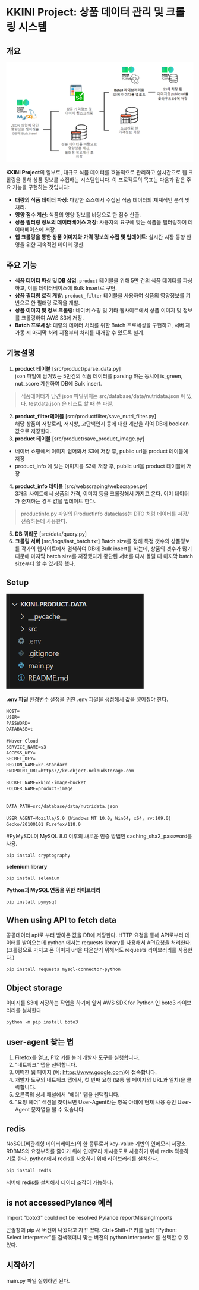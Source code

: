 # **KKINI Project: 상품 데이터 관리 및 크롤링 시스템**

## 개요

<img src="src/util/image/kkini-product.png">

**KKINI Project**의 일부로, 대규모 식품 데이터를 효율적으로 관리하고 실시간으로 웹 크롤링을 통해 상품 정보를 수집하는 시스템입니다. 이 프로젝트의 목표는 다음과 같은 주요 기능을 구현하는 것입니다:
- **대량의 식품 데이터 파싱**: 다양한 소스에서 수집된 식품 데이터의 체계적인 분석 및 처리.
- **영양 점수 계산**: 식품의 영양 정보를 바탕으로 한 점수 산출.
- **상품 필터링 정보의 데이터베이스 저장**: 사용자의 요구에 맞는 식품을 필터링하여 데이터베이스에 저장.
- **웹 크롤링을 통한 상품 이미지와 가격 정보의 수집 및 업데이트**: 실시간 시장 동향 반영을 위한 지속적인 데이터 갱신.

## 주요 기능
- **식품 데이터 파싱 및 DB 삽입**: `product` 테이블을 위해 5만 건의 식품 데이터를 파싱하고, 이를 데이터베이스에 Bulk Insert로 구현.
- **상품 필터링 로직 개발**: `product_filter` 테이블을 사용하여 상품의 영양정보를 기반으로 한 필터링 로직을 개발.
- **상품 이미지 및 정보 크롤링**: 네이버 쇼핑 및 기타 웹사이트에서 상품 이미지 및 정보를 크롤링하여 AWS S3에 저장.
- **Batch 프로세싱**: 대량의 데이터 처리를 위한 Batch 프로세싱을 구현하고, 서버 재가동 시 마지막 처리 지점부터 처리를 재개할 수 있도록 설계.


## 기능설명

1. **product 테이블** [src/product/parse_data.py]     
json 파일에 담겨있는 5만건의 식품 데이터를 parsing 하는 동시에 is_green, nut_score 계산하여 DB에 Bulk insert.   
> 식품데이터가 담긴 json 파일위치는 src/database/data/nutridata.json 에 있다. testdata.json 은 테스트 할 때 쓴 파일.
2. **product_filter테이블** [src/productfilter/save_nutri_filter.py]     
해당 상품이 저칼로리, 저지방, 고단백인지 등에 대한 계산을 하여 DB에 boolean 값으로 저장한다.
3. **product 테이블** [src/product/save_product_image.py]     
- 네이버 쇼핑에서 이미지 얻어와서 S3에 저장 후, public url을 product 테이블에 저장
- product_info 에 있는 이미지를 S3에 저장 후, public url을 product 테이블에 저장
4. **product_info 테이블** [src/webscraping/webscraper.py]     
3개의 사이트에서 상품의 가격, 이미지 등을 크롤링해서 가지고 온다. 이미 데이터가 존재하는 경우 값을 업데이트 한다. 
> productinfo.py 파일의 ProductInfo dataclass는 DTO 처럼 데이터를 저장/전송하는데 사용한다. 
5. **DB 쿼리문** [src/data/query.py]    
6. **크롤링 서버** [src/logs/last_batch.txt]
Batch size를 정해 특정 갯수의 상품정보를 각가의 웹사이트에서 검색하여 DB에 Bulk insert를 하는데, 상품의 갯수가 많기 때문에 마지막 batch size를 저장했다가 중단된 서버를 다시 돌릴 때 마지막 batch size부터 할 수 있게끔 했다. 


## Setup

<img src="src/util/image/package.png">

**.env 파일**
환경변수 설정을 위한 .env 파일을 생성해서 값을 넣어줘야 한다. 
```
HOST=
USER=
PASSWORD=
DATABASE=t

#Naver Cloud
SERVICE_NAME=s3
ACCESS_KEY=
SECRET_KEY=
REGION_NAME=kr-standard
ENDPOINT_URL=https://kr.object.ncloudstorage.com

BUCKET_NAME=kkini-image-bucket
FOLDER_NAME=product-image


DATA_PATH=src/database/data/nutridata.json

USER_AGENT=Mozilla/5.0 (Windows NT 10.0; Win64; x64; rv:109.0) Gecko/20100101 Firefox/118.0

```

#PyMySQL이 MySQL 8.0 이후의 새로운 인증 방법인 caching_sha2_password를 사용.
```
pip install cryptography
```

**selenium library**
```
pip install selenium
```

**Python과 MySQL 연동을 위한 라이브러리**
```
pip install pymysql
```

## When using API to fetch data
공공데이터 api로 부터 받아온 값을 DB에 저장한다. 
HTTP 요청을 통해 API로부터 데이터를 받아오는데 python 에서는 requests library를 사용해서 API요청을 처리한다.(크롤링으로 가지고 온 이미지 url을 다운받기 위해서도 requests 라이브러리를 사용한다.)
```
pip install requests mysql-connector-python
```

## Object storage 
이미지를 S3에 저장하는 작업을 하기에 앞서 AWS SDK for Python 인 boto3 라이브러리를 설치한다
```
python -m pip install boto3
```


## user-agent 찾는 법
1. Firefox를 열고, F12 키를 눌러 개발자 도구를 실행합니다.<br>
2. "네트워크" 탭을 선택합니다.<br>
3. 어떠한 웹 페이지 (예: https://www.google.com)에 접속합니다.<br>
4. 개발자 도구의 네트워크 탭에서, 첫 번째 요청 (보통 웹 페이지의 URL과 일치)을 클릭합니다.<br>
5. 오른쪽의 상세 패널에서 "헤더" 탭을 선택합니다.<br>
6. "요청 헤더" 섹션을 찾아보면 User-Agent라는 항목 아래에 현재 사용 중인 User-Agent 문자열을 볼 수 있습니다.


## redis
NoSQL(비관계형 데이터베이스)의 한 종류로서 key-value 기반의 인메모리 저장소. RDBMS의 요청부하를 줄이기 위해 인메모리 캐시용도로 사용하기 위해 redis 적용하기로 한다. 
python에서 redis를 사용하기 위해 라이브러리를 설치한다.
```
pip install redis 
```
서버에 redis를 설치해서 데이터 조작이 가능하다.  


## is not accessedPylance 에러
Import "boto3" could not be resolved Pylance reportMissingImports

콘솔창에 pip 새 버전이 나왔다고 자꾸 떴다. Ctrl+Shift+P 키를 눌러 "Python: Select Interpreter"를 검색했더니 맞는 버전의 python interpreter 를 선택할 수 있었다. 


## 시작하기
main.py 파일 실행하면 된다. 
